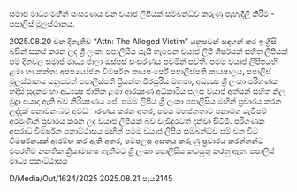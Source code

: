 සමාජ මාධ්‍ය මඟින් සංසරණය වන වයාජ ලිපියක් සම්බන්ධ්‍ව කරුණු පැහැදිලි කිරීම - පපාලිස් මූලස්ථානය.

2025.08.20 වන දිනැතිව “Attn: The Alleged Victim” යනුපවන් සඳහන් කර ඉංග්‍රීසි බසින් සකස් කරන ලද ශ්‍රී ලංකා පපාලිසිය යැයි හැපෙන වයාජ ලිපි ශීර්ෂයක් සහිත ලිපියක් පම් දිනවල සමාජ මාධ්‍ය ජාලා ඔස්පස් සංසරණය පවමින් පවතී. පමම වයාජ ලිපිපයහි ළමා හා කන්තා අපපයෝජන විමර්ෂන කායෂංර්පේ පපාලිස්පති කායෂාලය, පපාලිස් මූලස්ථානය යනුපවන් පපාලිස්පති ප්‍රියන්ත වීරසූරිය මහතා, අධ්‍යක්‍ෂ ශ්‍රී ලංකා පරිගණක හදිසි සූදානම හා අධ්‍යක්‍ෂ ජාතික ළමා ආරක්‍ෂණ අධිකාරිය පලස වයාජ අත්සන් සහිත නිල මුද්‍රා පයාදා ඇති බව නිරීක්‍ෂණය පේ. පමම ලිපිය ශ්‍රී ලංකා පපාලිසිය මඟින් ප්‍රචාරය කරන ලද්දක් පනාවන බව අවධ්‍ාරණය කරන අතර, පමය මහජනතාව පනාමග යැවීපම් අරමුණින් ප්‍රචාරය කරන ලද වයාජ ලිපියක් බව වැඩිදුරටත් දන්වා සිටිමි. පරිගණක අපරාධ්‍ විමර්ෂන පකාට්ඨාසය මඟින් පමම වයාජ ලිපිය සම්බන්ධ්‍ව පම් වන විට විමර්ෂනයක් ආරම්භ කර ඇති අතර, පමපලස අසතය කරුණු ප්‍රචාරය කරන්නන්ට එපරහිව නනතික ක්‍රියාමාගෂ ගැනීමට ශ්‍රී ලංකා පපාලිසිය කටයුතු කරනු ඇත. පපාලිස් මාධ්‍ය පකාට්ඨාසය

D/Media/Out/1624/2025 2025.08.21 පැය2145
